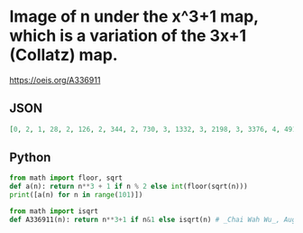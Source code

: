 # Image of n under the x^3\+1 map, which is a variation of the 3x\+1 \(Collatz\) map\.
https://oeis.org/A336911
## JSON
```JSON
[0, 2, 1, 28, 2, 126, 2, 344, 2, 730, 3, 1332, 3, 2198, 3, 3376, 4, 4914, 4, 6860, 4, 9262, 4, 12168, 4, 15626, 5, 19684, 5, 24390, 5, 29792, 5, 35938, 5, 42876, 6, 50654, 6, 59320, 6, 68922, 6, 79508, 6, 91126, 6, 103824, 6, 117650, 7, 132652, 7, 148878, 7]
```
## Python
```Python
from math import floor, sqrt
def a(n): return n**3 + 1 if n % 2 else int(floor(sqrt(n)))
print([a(n) for n in range(101)])
```
```Python
from math import isqrt
def A336911(n): return n**3+1 if n&1 else isqrt(n) # _Chai Wah Wu_, Aug 04 2022
```
